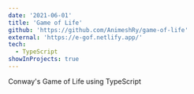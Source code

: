 ```yaml
---
date: '2021-06-01'
title: 'Game of Life'
github: 'https://github.com/AnimeshRy/game-of-life'
external: 'https://e-gof.netlify.app/'
tech:
  - TypeScript
showInProjects: true
---
```


Conway's Game of Life using TypeScript
